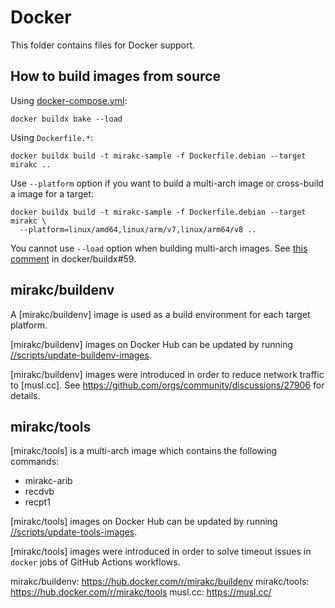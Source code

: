# Docker

This folder contains files for Docker support.

## How to build images from source

Using [docker-compose.yml](./docker-compose.yml):

```shell
docker buildx bake --load
```

Using `Dockerfile.*`:

```shell
docker buildx build -t mirakc-sample -f Dockerfile.debian --target mirakc ..
```

Use `--platform` option if you want to build a multi-arch image or cross-build
a image for a target:

```shell
docker buildx build -t mirakc-sample -f Dockerfile.debian --target mirakc \
  --platform=linux/amd64,linux/arm/v7,linux/arm64/v8 ..
```

You cannot use `--load` option when building multi-arch images.  See
[this comment](https://github.com/docker/buildx/issues/59#issuecomment-659303756)
in docker/buildx#59.

## mirakc/buildenv

A [mirakc/buildenv] image is used as a build environment for each target platform.

[mirakc/buildenv] images on Docker Hub can be updated by running
[//scripts/update-buildenv-images](../scripts/update-buildenv-images).

[mirakc/buildenv] images were introduced in order to reduce network traffic to
[musl.cc].  See https://github.com/orgs/community/discussions/27906 for details.

## mirakc/tools

[mirakc/tools] is a multi-arch image which contains the following commands:

* mirakc-arib
* recdvb
* recpt1

[mirakc/tools] images on Docker Hub can be updated by running
[//scripts/update-tools-images](../scripts/update-tools-images).

[mirakc/tools] images were introduced in order to solve timeout issues in
`docker` jobs of GitHub Actions workflows.

mirakc/buildenv: https://hub.docker.com/r/mirakc/buildenv
mirakc/tools: https://hub.docker.com/r/mirakc/tools
musl.cc: https://musl.cc/

